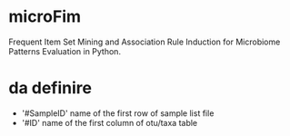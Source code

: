 # microFim
Frequent Item Set Mining and Association Rule Induction for Microbiome Patterns Evaluation in Python.


# da definire 
* '#SampleID' name of the first row of sample list file
* '#ID' name of the first column of otu/taxa table
